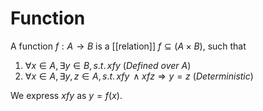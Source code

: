 # Function

A function $f: A\to B$ is a [[relation]] $f\subseteq (A\times B)$, such that
1. $\forall x\in A, \exists y\in B, s.t.\, xfy$ (*Defined over $A$*)
2. $\forall x\in A, \exists y,z\in A, s.t.\, xfy\, \wedge xfz \Rightarrow y = z$ (*Deterministic*)

We express $xfy$ as $y = f(x)$.